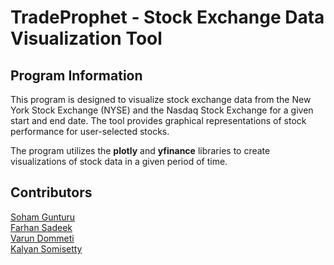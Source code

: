 # TradeProphet - Stock Exchange Data Visualization Tool
## Program Information 

This program is designed to visualize stock exchange data from the New York Stock Exchange (NYSE) and the Nasdaq Stock Exchange for a given start and end date. The tool provides graphical representations of stock performance for user-selected stocks.

The program utilizes the **plotly** and **yfinance** libraries to create visualizations of stock data in a given period of time. 
## Contributors 
[Soham Gunturu](https://github.com/SohamGunturu)   
[Farhan Sadeek](https://github.com/SadeekFarhan21)   
[Varun Dommeti](https://github.com/d-varun)     
[Kalyan Somisetty](https://github.com/kalsomisetty)

<!--- VD: add prediction text if able -->
<!--- VD: add requirements for running program -->
